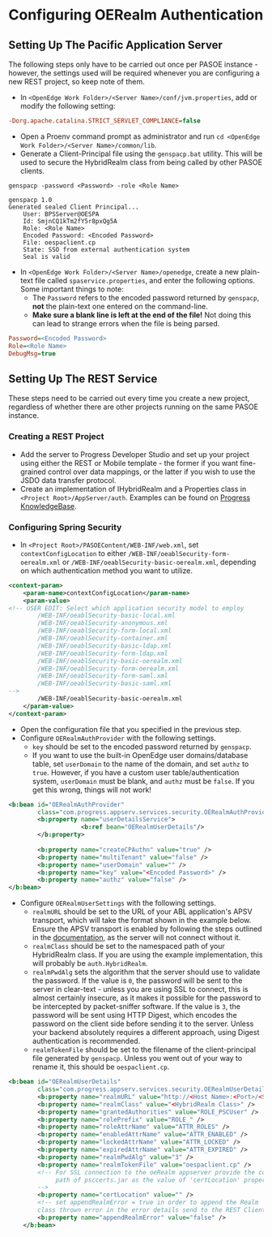 # Configuring OERealm Authentication
## Setting Up The Pacific Application Server
The following steps only have to be carried out once per PASOE instance - however, the settings used will be required whenever you are configuring a new REST project, so keep note of them.

* In `<OpenEdge Work Folder>/<Server Name>/conf/jvm.properties`, add or modify the following setting:
```ini
-Dorg.apache.catalina.STRICT_SERVLET_COMPLIANCE=false
```
* Open a Proenv command prompt as administrator and run `cd <OpenEdge Work Folder>/<Server Name>/common/lib`.
* Generate a Client-Principal file using the `genspacp.bat` utility. This will be used to secure the HybridRealm class from being called by other PASOE clients.
```
genspacp -password <Password> -role <Role Name>

genspacp 1.0
Generated sealed Client Principal...
    User: BPSServer@OESPA
    Id: SmjnCQ1kTm2fY5r8pxQg5A
    Role: <Role Name>
    Encoded Password: <Encoded Password>
    File: oespaclient.cp
    State: SSO from external authentication system
    Seal is valid
```
* In `<OpenEdge Work Folder>/<Server Name>/openedge`, create a new plain-text file called `spaservice.properties`, and enter the following options. Some important things to note:
	* The `Password` refers to the encoded password returned by `genspacp`, **not** the plain-text one entered on the command-line.
	* **Make sure a blank line is left at the end of the file!** Not doing this can lead to strange errors when the file is being parsed.
```ini
Password=<Encoded Password>
Role=<Role Name>
DebugMsg=true
```
## Setting Up The REST Service
These steps need to be carried out every time you create a new project, regardless of whether there are other projects running on the same PASOE instance.

### Creating a REST Project
* Add the server to Progress Developer Studio and set up your project using either the REST or Mobile template - the former if you want fine-grained control over data mappings, or the latter if you wish to use the JSDO data transfer protocol.
* Create an implementation of IHybridRealm and a Properties class in `<Project Root>/AppServer/auth`. Examples can be found on [Progress KnowledgeBase](http://knowledgebase.progress.com/servlet/fileField?id=0BEa0000000LNZj).

### Configuring Spring Security
* In `<Project Root>/PASOEContent/WEB-INF/web.xml`, set `contextConfigLocation` to either `/WEB-INF/oeablSecurity-form-oerealm.xml` or `/WEB-INF/oeablSecurity-basic-oerealm.xml`, depending on which authentication method you want to utilize.
```xml
<context-param>
    <param-name>contextConfigLocation</param-name>
    <param-value>
<!-- USER EDIT: Select which application security model to employ
        /WEB-INF/oeablSecurity-basic-local.xml
        /WEB-INF/oeablSecurity-anonymous.xml
        /WEB-INF/oeablSecurity-form-local.xml
        /WEB-INF/oeablSecurity-container.xml
        /WEB-INF/oeablSecurity-basic-ldap.xml
        /WEB-INF/oeablSecurity-form-ldap.xml
        /WEB-INF/oeablSecurity-basic-oerealm.xml
        /WEB-INF/oeablSecurity-form-oerealm.xml
        /WEB-INF/oeablSecurity-form-saml.xml
        /WEB-INF/oeablSecurity-basic-saml.xml
-->
        /WEB-INF/oeablSecurity-basic-oerealm.xml
    </param-value>
</context-param>
```
* Open the configuration file that you specified in the previous step.
* Configure `OERealmAuthProvider` with the following settings.
	* `key` should be set to the encoded password returned by `genspacp`.
	* If you want to use the built-in OpenEdge user domains/database table, set `userDomain` to the name of the domain, and set `authz` to `true`. However, if you have a custom user table/authentication system, `userDomain` must be blank, and `authz` must be `false`. If you get this wrong, things will not work!
```xml
<b:bean id="OERealmAuthProvider"
        class="com.progress.appserv.services.security.OERealmAuthProvider" >
        <b:property name="userDetailsService">
                    <b:ref bean="OERealmUserDetails"/>
        </b:property>
        
        <b:property name="createCPAuthn" value="true" />
        <b:property name="multiTenant" value="false" />
        <b:property name="userDomain" value="" />
        <b:property name="key" value="<Encoded Password>" />
        <b:property name="authz" value="false" />
</b:bean>
```
* Configure `OERealmUserSettings` with the following settings.
	* `realmURL` should be set to the URL of your ABL application's APSV transport, which will take the format shown in the example below. Ensure the APSV transport is enabled by following the steps outlined in the [documentation](http://documentation.progress.com/output/ua/OpenEdge_latest/index.html#page/ompas/managing-apsv-transports.html), as the server will not connect without it.
	* `realmClass` should be set to the namespaced path of your HybridRealm class. If you are using the example implementation, this will probably be `auth.HybridRealm`.
	* `realmPwdAlg` sets the algorithm that the server should use to validate the password. If the value is `0`, the password will be sent to the server in clear-text - unless you are using SSL to connect, this is almost certainly insecure, as it makes it possible for the password to be intercepted by packet-sniffer software. If the value is `3`, the password will be sent using HTTP Digest, which encodes the password on the client side before sending it to the server. Unless your backend absolutely requires a different approach, using Digest authentication is recommended.
	* `realmTokenFile` should be set to the filename of the client-principal file generated by `genspacp`. Unless you went out of your way to rename it, this should be `oespaclient.cp`.

```xml
<b:bean id="OERealmUserDetails"
        class="com.progress.appserv.services.security.OERealmUserDetailsImpl" >
        <b:property name="realmURL" value="http://<Host Name>:<Port>/<Service Name>/apsv" />
        <b:property name="realmClass" value="<HybridRealm Class>" />
        <b:property name="grantedAuthorities" value="ROLE_PSCUser" />
        <b:property name="rolePrefix" value="ROLE_" />
        <b:property name="roleAttrName" value="ATTR_ROLES" />
        <b:property name="enabledAttrName" value="ATTR_ENABLED" />
        <b:property name="lockedAttrName" value="ATTR_LOCKED" />
        <b:property name="expiredAttrName" value="ATTR_EXPIRED" />
        <b:property name="realmPwdAlg" value="3" />
        <b:property name="realmTokenFile" value="oespaclient.cp" />
        <!-- For SSL connection to the oeRealm appserver provide the complete
             path of psccerts.jar as the value of 'certLocation' property
        -->
        <b:property name="certLocation" value="" />
        <!-- set appendRealmError = true in order to append the Realm 
        class thrown error in the error details send to the REST Client -->
        <b:property name="appendRealmError" value="false" /> 
    </b:bean>
```
